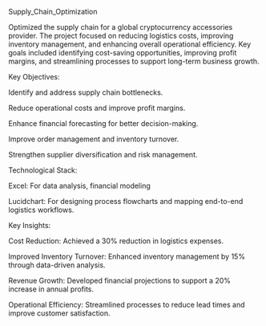 Supply_Chain_Optimization  

Optimized the supply chain for a global cryptocurrency accessories provider. The project focused on reducing logistics costs, improving inventory management, and enhancing overall operational efficiency. Key goals included identifying cost-saving opportunities, improving profit margins, and streamlining processes to support long-term business growth.


Key Objectives:

Identify and address supply chain bottlenecks.

Reduce operational costs and improve profit margins.

Enhance financial forecasting for better decision-making.

Improve order management and inventory turnover.

Strengthen supplier diversification and risk management.


Technological Stack:

Excel: For data analysis, financial modeling

Lucidchart: For designing process flowcharts and mapping end-to-end logistics workflows.


Key Insights:

Cost Reduction: Achieved a 30% reduction in logistics expenses.

Improved Inventory Turnover: Enhanced inventory management by 15% through data-driven analysis.

Revenue Growth: Developed financial projections to support a 20% increase in annual profits.

Operational Efficiency: Streamlined processes to reduce lead times and improve customer satisfaction.



